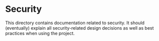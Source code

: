 # Security

This directory contains documentation related to security.
It should (eventually) explain all security-related design decisions
as well as best practices when using the project.

